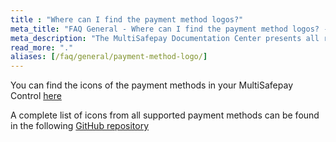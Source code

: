 ```yaml
---
title : "Where can I find the payment method logos?"
meta_title: "FAQ General - Where can I find the payment method logos? - MultiSafepay Docs"
meta_description: "The MultiSafepay Documentation Center presents all relevant information about our Plugins and API. You can also find support pages for payment methods, tools and general questions as well as the contact details of our Support and Integration Teams."
read_more: "."
aliases: [/faq/general/payment-method-logo/]
---
```


You can find the icons of the payment methods in your MultiSafepay Control [here](https://merchant.multisafepay.com/payment-logo-designer)

A complete list of icons from all supported payment methods can be found in the following [GitHub repository](https://github.com/MultiSafepay/MultiSafepay-icons)
